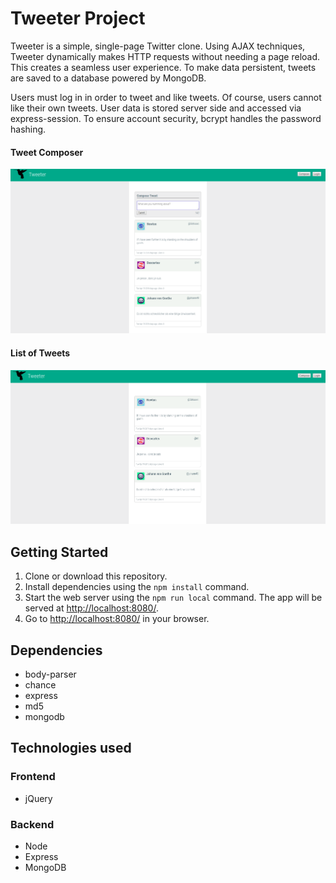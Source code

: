# Tweeter Project

Tweeter is a simple, single-page Twitter clone. Using AJAX techniques, Tweeter dynamically makes HTTP requests without needing a page reload. This creates a seamless user experience. To make data persistent, tweets are saved to a database powered by MongoDB.

Users must log in in order to tweet and like tweets. Of course, users cannot like their own tweets. User data is stored server side and accessed via express-session. To ensure account security, bcrypt handles the password hashing.

#### Tweet Composer

![Tweet composer interface](./docs/tweeter_composer.png)

#### List of Tweets

![Tweets list](./docs/tweeter_home.png)


## Getting Started

1. Clone or download this repository.
2. Install dependencies using the `npm install` command.
3. Start the web server using the `npm run local` command. The app will be served at <http://localhost:8080/>.
4. Go to <http://localhost:8080/> in your browser.

## Dependencies

- body-parser
- chance
- express
- md5
- mongodb

## Technologies used

### Frontend
* jQuery

### Backend 
* Node 
* Express 
* MongoDB